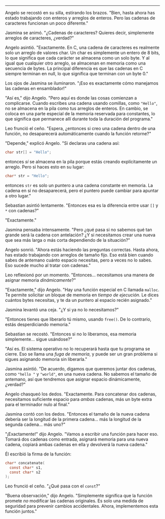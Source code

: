 ---

Angelo se recostó en su silla, estirando los brazos. "Bien, hasta ahora has estado trabajando con enteros y arreglos de enteros. Pero las cadenas de caracteres funcionan un poco diferente."

Jasmina se animó. "¿Cadenas de caracteres? Quieres decir, simplemente arreglos de caracteres, ¿verdad?"

Angelo asintió. "Exactamente. En C, una cadena de caracteres es realmente solo un arreglo de valores char. Un char es simplemente un entero de 8 bits, lo que significa que cada carácter se almacena como un solo byte. Y al igual que cualquier otro arreglo, se almacenan en memoria como una secuencia de bytes. La principal diferencia es que las cadenas en C siempre terminan en null, lo que significa que terminan con un byte 0."

Los ojos de Jasmina se iluminaron. "¡Eso es exactamente cómo manejamos las cadenas en ensamblador!"

"Así es," dijo Angelo. "Pero aquí es donde las cosas comienzan a complicarse. Cuando escribes una cadena usando comillas, como `"Hello"`, no se almacena en la pila como tus arreglos de enteros. En cambio, se coloca en una parte especial de la memoria reservada para constantes, lo que significa que permanece allí durante toda la duración del programa."

Leo frunció el ceño. "Espera, ¿entonces si creo una cadena dentro de una función, no desaparecerá automáticamente cuando la función retorne?"

"Depende," explicó Angelo. "Si declaras una cadena así:

```c
char str[] = "Hello";
```

entonces *sí* se almacena en la pila porque estás creando explícitamente un arreglo. Pero si haces esto en su lugar:

```c
char* str = "Hello";
```

entonces `str` es solo un puntero a una cadena constante en memoria. La cadena en sí no desaparecerá, pero el puntero puede cambiar para apuntar a otro lugar."

Sebastian asintió lentamente. "Entonces esa es la diferencia entre usar `[]` y `*` con cadenas?"

"Exactamente."

Jasmina pensaba intensamente. "Pero ¿qué pasa si no sabemos qué tan grande será la cadena con antelación? ¿Y si necesitamos crear una nueva que sea más larga o más corta dependiendo de la situación?"

Angelo sonrió. "Ahora estás haciendo las preguntas correctas. Hasta ahora, has estado trabajando con arreglos de tamaño fijo. Eso está bien cuando sabes de antemano cuánto espacio necesitas, pero a veces no lo sabes. Eso sucede mucho al tratar con cadenas."

Leo reflexionó por un momento. "Entonces... necesitamos una manera de asignar memoria *dinámicamente*?"

"Exactamente," dijo Angelo. "Hay una función especial en C llamada `malloc`. Te permite solicitar un bloque de memoria en *tiempo de ejecución*. Le dices cuántos bytes necesitas, y te da un puntero al espacio recién asignado."

Jasmina levantó una ceja. "¿Y si ya no lo necesitamos?"

"Entonces tienes que liberarlo tú mismo, usando `free()`. De lo contrario, estás desperdiciando memoria."

Sebastian se recostó. "Entonces si no lo liberamos, esa memoria simplemente... sigue usándose?"

"Así es. El sistema operativo no lo recuperará hasta que tu programa se cierre. Eso se llama una *fuga de memoria*, y puede ser un gran problema si sigues asignando memoria sin liberarla."

Jasmina asintió. "De acuerdo, digamos que queremos juntar dos cadenas, como `"hello "` y `"world"`, en una nueva cadena. No sabemos el tamaño de antemano, así que tendremos que asignar espacio dinámicamente, ¿verdad?"

Angelo chasqueó los dedos. "Exactamente. Para concatenar dos cadenas, necesitamos suficiente espacio para *ambas* cadenas, más un byte extra para el terminador nulo al final."

Jasmina contó con los dedos. "Entonces el tamaño de la nueva cadena debería ser la longitud de la primera cadena... más la longitud de la segunda cadena... más uno?"

"¡Exactamente!" dijo Angelo. "Vamos a escribir una función para hacer eso. Tomará dos cadenas como entrada, asignará memoria para una nueva cadena, copiará ambas cadenas en ella y devolverá la nueva cadena."

Él escribió la firma de la función:

```c
char* concatenate(
  const char* s1,
  const char* s2
);
```

Leo frunció el ceño. "¿Qué pasa con el `const`?"

"Buena observación," dijo Angelo. "Simplemente significa que la función promete *no* modificar las cadenas originales. Es solo una medida de seguridad para prevenir cambios accidentales. Ahora, implementemos esta función juntos."